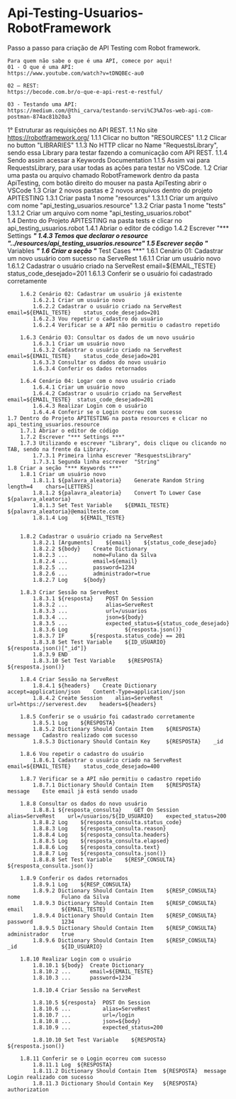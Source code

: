 # Api-Testing-Usuarios-RobotFramework
Passo a passo para criação de API Testing com Robot framework.

	Para quem não sabe o que é uma API, comece por aqui!
	01 - O que é uma API:
	https://www.youtube.com/watch?v=tDNQBEc-au0

	02 – REST:
	https://becode.com.br/o-que-e-api-rest-e-restful/

	03 - Testando uma API:
	https://medium.com/@thi_carva/testando-servi%C3%A7os-web-api-com-postman-874ac81b20a3

1° Estruturar as requisições no API REST.
    1.1 No site https://robotframework.org/
		1.1.1 Clicar no button "RESOURCES"
		1.1.2 Clicar no button "LIBRARIES"
		1.1.3 No HTTP clicar no Name "RequestsLibrary", sendo essa Library para testar fazendo a comunicação com API REST.
		1.1.4 Sendo assim acessar a Keywords Documentation
		1.1.5 Assim vai para RequestsLibrary, para usar todas as ações para testar no VSCode.
	1.2 Criar uma pasta ou arquivo chamado RobotFramework dentro da pasta ApiTesting, com botão direito do mouser na pasta ApiTesting abrir o VSCode
    1.3 Criar 2 novos pastas e 2 novos arquivos  dentro do projeto APITESTING
		1.3.1  Criar pasta 1 nome "resources"
			1.3.1.1 Criar um arquivo com nome "api_testing_usuarios.resource"
		1.3.2  Criar pasta 1 nome "tests"
			1.3.1.2 Criar um arquivo com nome "api_testing_usuarios.robot"	
    1.4 Dentro do Projeto APITESTING na pasta tests e clicar no api_testing_usuarios.robot
        1.4.1 Abriar o editor de código 
		1.4.2 Escrever "*** Settings ***"
		1.4.3 Temos que declarar o resource "../resources/api_testing_usuarios.resource"
	1.5 Escrever seção "*** Variables ***"
	1.6 Criar a seção "*** Test Cases ***"
        1.6.1 Cenário 01: Cadastrar um novo usuário com sucesso na ServeRest
            1.6.1.1 Criar um usuário novo
            1.6.1.2 Cadastrar o usuário criado na ServeRest    email=${EMAIL_TESTE}    status_code_desejado=201
            1.6.1.3 Conferir se o usuário foi cadastrado corretamente

        1.6.2 Cenário 02: Cadastrar um usuário já existente
            1.6.2.1 Criar um usuário novo
            1.6.2.2 Cadastrar o usuário criado na ServeRest    email=${EMAIL_TESTE}    status_code_desejado=201
            1.6.2.3 Vou repetir o cadastro do usuário
            1.6.2.4 Verificar se a API não permitiu o cadastro repetido

        1.6.3 Cenário 03: Consultar os dados de um novo usuário
            1.6.3.1 Criar um usuário novo
            1.6.3.2 Cadastrar o usuário criado na ServeRest    email=${EMAIL_TESTE}    status_code_desejado=201
            1.6.3.3 Consultar os dados do novo usuário
            1.6.3.4 Conferir os dados retornados

        1.6.4 Cenário 04: Logar com o novo usuário criado
            1.6.4.1 Criar um usuário novo
            1.6.4.2 Cadastrar o usuário criado na ServeRest  email=${EMAIL_TESTE}  status_code_desejado=201
            1.6.4.3 Realizar Login com o usuário
            1.6.4.4 Conferir se o Login ocorreu com sucesso  
    1.7 Dentro do Projeto APITESTING na pasta resources e clicar no api_testing_usuarios.resource       
        1.7.1 Abriar o editor de código 
		1.7.2 Escrever "*** Settings ***"
		1.7.3 Utilizando e escrever "Library", dois clique ou clicando no TAB, sendo na frente da Library.
            1.7.3.1 Primeira linha escrever "ResquestsLibrary"
            1.7.3.1 Segunda linha escrever  "String"
    1.8 Criar a seção "*** Keywords ***"    
        1.8.1 Criar um usuário novo
            1.8.1.1 ${palavra_aleatoria}    Generate Random String    length=4    chars=[LETTERS]
            1.8.1.2 ${palavra_aleatoria}    Convert To Lower Case    ${palavra_aleatoria}
            1.8.1.3 Set Test Variable    ${EMAIL_TESTE}    ${palavra_aleatoria}@emailteste.com
            1.8.1.4 Log    ${EMAIL_TESTE}


        1.8.2 Cadastrar o usuário criado na ServeRest
            1.8.2.1 [Arguments]    ${email}    ${status_code_desejado}
            1.8.2.2 ${body}    Create Dictionary      
            1.8.2.3 ...        nome=Fulano da Silva     
            1.8.2.4 ...        email=${email}
            1.8.2.5 ...        password=1234    
            1.8.2.6 ...        administrador=true
            1.8.2.7 Log     ${body}

        1.8.3 Criar Sessão na ServeRest
            1.8.3.1 ${resposta}    POST On Session
            1.8.3.2 ...            alias=ServeRest
            1.8.3.3 ...            url=/usuarios
            1.8.3.4 ...            json=${body}
            1.8.3.5 ...            expected_status=${status_code_desejado}
            1.8.3.6 Log                  ${resposta.json()}
            1.8.3.7 IF        ${resposta.status_code} == 201
            1.8.3.8 Set Test Variable    ${ID_USUARIO}    ${resposta.json()["_id"]}
            1.8.3.9 END
            1.8.3.10 Set Test Variable    ${RESPOSTA}      ${resposta.json()}

        1.8.4 Criar Sessão na ServeRest
            1.8.4.1 ${headers}    Create Dictionary    accept=application/json    Content-Type=application/json
            1.8.4.2 Create Session    alias=ServeRest    url=https://serverest.dev    headers=${headers}

        1.8.5 Conferir se o usuário foi cadastrado corretamente
            1.8.5.1 Log    ${RESPOSTA}
            1.8.5.2 Dictionary Should Contain Item    ${RESPOSTA}    message    Cadastro realizado com sucesso
            1.8.5.3 Dictionary Should Contain Key     ${RESPOSTA}    _id

        1.8.6 Vou repetir o cadastro do usuário
            1.8.6.1 Cadastrar o usuário criado na ServeRest    email=${EMAIL_TESTE}    status_code_desejado=400

        1.8.7 Verificar se a API não permitiu o cadastro repetido
            1.8.7.1 Dictionary Should Contain Item    ${RESPOSTA}   message    Este email já está sendo usado

        1.8.8 Consultar os dados do novo usuário
            1.8.8.1 ${resposta_consulta}    GET On Session    alias=ServeRest    url=/usuarios/${ID_USUARIO}    expected_status=200
            1.8.8.2 Log    ${resposta_consulta.status_code}
            1.8.8.3 Log    ${resposta_consulta.reason}
            1.8.8.4 Log    ${resposta_consulta.headers}
            1.8.8.5 Log    ${resposta_consulta.elapsed}
            1.8.8.6 Log    ${resposta_consulta.text}
            1.8.8.7 Log    ${resposta_consulta.json()}
            1.8.8.8 Set Test Variable    ${RESP_CONSULTA}    ${resposta_consulta.json()}

        1.8.9 Conferir os dados retornados
            1.8.9.1 Log    ${RESP_CONSULTA}
            1.8.9.2 Dictionary Should Contain Item    ${RESP_CONSULTA}    nome             Fulano da Silva
            1.8.9.3 Dictionary Should Contain Item    ${RESP_CONSULTA}    email            ${EMAIL_TESTE}
            1.8.9.4 Dictionary Should Contain Item    ${RESP_CONSULTA}    password         1234
            1.8.9.5 Dictionary Should Contain Item    ${RESP_CONSULTA}    administrador    true
            1.8.9.6 Dictionary Should Contain Item    ${RESP_CONSULTA}    _id              ${ID_USUARIO}

        1.8.10 Realizar Login com o usuário
            1.8.10.1 ${body}  Create Dictionary
            1.8.10.2 ...      email=${EMAIL_TESTE}
            1.8.10.3 ...      password=1234  
    
            1.8.10.4 Criar Sessão na ServeRest

            1.8.10.5 ${resposta}  POST On Session
            1.8.10.6 ...          alias=ServeRest
            1.8.10.7 ...          url=/login
            1.8.10.8 ...          json=${body}
            1.8.10.9 ...          expected_status=200
    
            1.8.10.10 Set Test Variable    ${RESPOSTA}    ${resposta.json()} 

        1.8.11 Conferir se o Login ocorreu com sucesso
            1.8.11.1 Log  ${RESPOSTA}
            1.8.11.2 Dictionary Should Contain Item  ${RESPOSTA}  message  Login realizado com sucesso
            1.8.11.3 Dictionary Should Contain Key   ${RESPOSTA}  authorization
